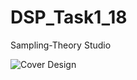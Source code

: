 # DSP_Task1_18
Sampling-Theory Studio

![Cover Design](https://user-images.githubusercontent.com/87495750/197374339-c3fbdf65-fdc7-41bd-b539-b2932fc679f8.gif)
